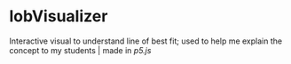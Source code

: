 # lobVisualizer
Interactive visual to understand line of best fit; used to help me explain the concept to my students | made in *p5.js*
